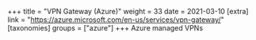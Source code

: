 +++
title = "VPN Gateway (Azure)"
weight = 33
date = 2021-03-10
[extra]
link = "https://azure.microsoft.com/en-us/services/vpn-gateway/"
[taxonomies]
groups = ["azure"]
+++
Azure managed VPNs

